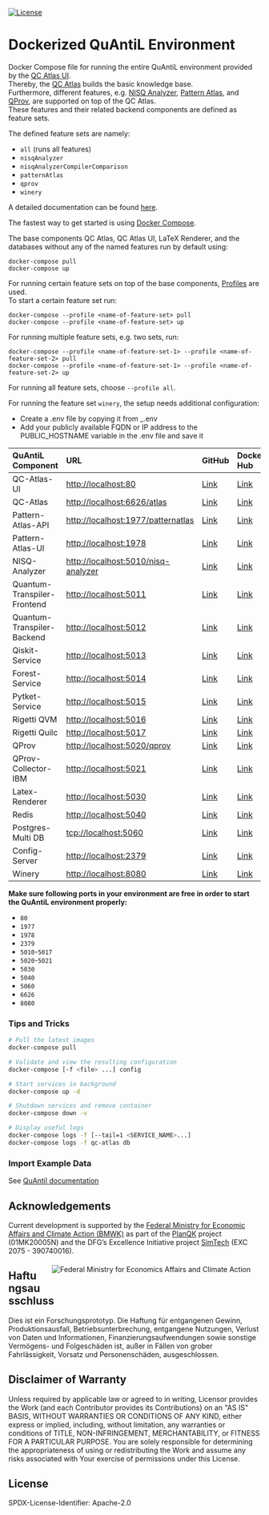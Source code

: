 [![License](https://img.shields.io/badge/License-Apache%202.0-blue.svg)](https://opensource.org/licenses/Apache-2.0)

# Dockerized QuAntiL Environment

Docker Compose file for running the entire QuAntiL environment provided by the [QC Atlas UI](https://github.com/UST-QuAntiL/qc-atlas-ui).  
Thereby, the [QC Atlas](https://github.com/UST-QuAntiL/qc-atlas) builds the basic knowledge base.  
Furthermore, different features, e.g. [NISQ Analyzer](https://github.com/UST-QuAntiL/nisq-analyzer), [Pattern Atlas](https://github.com/PatternAtlas/pattern-atlas-api), and [QProv](https://github.com/UST-QuAntiL/qprov), are supported on top of the QC Atlas.  
These features and their related backend components are defined as feature sets.  

The defined feature sets are namely:  
- `all` (runs all features)
- `nisqAnalyzer`
- `nisqAnalyzerCompilerComparison`
- `patternAtlas`
- `qprov`
- `winery`

A detailed documentation can be found [here](https://quantil.readthedocs.io/en/latest/).  

The fastest way to get started is using [Docker Compose](https://docs.docker.com/compose/).  

The base components QC Atlas, QC Atlas UI, LaTeX Renderer, and the databases without any of the named features run by default using:
  ```shell
  docker-compose pull
  docker-compose up
  ```
For running certain feature sets on top of the base components, [Profiles](https://docs.docker.com/compose/profiles/) are used.  
To start a certain feature set run:
  ```shell
  docker-compose --profile <name-of-feature-set> pull
  docker-compose --profile <name-of-feature-set> up
  ```

For running multiple feature sets, e.g. two sets, run:
  ```shell
  docker-compose --profile <name-of-feature-set-1> --profile <name-of-feature-set-2> pull
  docker-compose --profile <name-of-feature-set-1> --profile <name-of-feature-set-2> up
  ```

For running all feature sets, choose `--profile all`.

For running the feature set `winery`, the setup needs additional configuration:
- Create a .env file by copying it from _.env
- Add your publicly available FQDN or IP address to the PUBLIC_HOSTNAME variable in the .env file and save it


| QuAntiL Component           | URL                                   | GitHub                                                    | Docker Hub                                                             |
|:----------------------------|:--------------------------------------|:----------------------------------------------------------|:-----------------------------------------------------------------------|
| QC-Atlas-UI                 | <http://localhost:80>                 | [Link](https://github.com/UST-QuAntiL/qc-atlas-ui)        | [Link](https://hub.docker.com/r/planqk/qc-atlas-ui)                    |
| QC-Atlas                    | <http://localhost:6626/atlas>         | [Link](https://github.com/UST-QuAntiL/qc-atlas)           | [Link](https://hub.docker.com/r/planqk/atlas)                          |
| Pattern-Atlas-API           | <http://localhost:1977/patternatlas>  | [Link](https://github.com/PatternAtlas/pattern-atlas-api) | [Link](https://hub.docker.com/r/patternatlas/pattern-atlas-api)        |
| Pattern-Atlas-UI            | <http://localhost:1978>               | [Link](https://github.com/PatternAtlas/pattern-atlas-ui)  | [Link](https://hub.docker.com/r/patternatlas/pattern-atlas-ui)         |
| NISQ-Analyzer               | <http://localhost:5010/nisq-analyzer> | [Link](https://github.com/UST-QuAntiL/nisq-analyzer)      | [Link](https://hub.docker.com/r/planqk/nisq-analyzer)                  |
| Quantum-Transpiler-Frontend | <http://localhost:5011>               | [Link](https://github.com/UST-QuAntiL/QuantumTranspiler)  | [Link](https://hub.docker.com/r/planqk/quantum-transpiler-frontend)    |
| Quantum-Transpiler-Backend  | <http://localhost:5012>               | [Link](https://github.com/UST-QuAntiL/QuantumTranspiler)  | [Link](https://hub.docker.com/r/planqk/quantum-transpiler-backend)     |
| Qiskit-Service              | <http://localhost:5013>               | [Link](https://github.com/UST-QuAntiL/qiskit-service)     | [Link](https://hub.docker.com/r/planqk/qiskit-service)                 |
| Forest-Service              | <http://localhost:5014>               | [Link](https://github.com/UST-QuAntiL/forest-service)     | [Link](https://hub.docker.com/r/planqk/forest-service)                 |
| Pytket-Service              | <http://localhost:5015>               | [Link](https://github.com/UST-QuAntiL/pytket-service)     | [Link](https://hub.docker.com/r/planqk/pytket-service)                 |
| Rigetti QVM                 | <http://localhost:5016>               | [Link](https://github.com/rigetti/qvm)                    | [Link](https://hub.docker.com/r/rigetti/qvm)                           |
| Rigetti Quilc               | <http://localhost:5017>               | [Link](https://github.com/rigetti/quilc)                  | [Link](https://hub.docker.com/r/rigetti/quilc)                         |
| QProv                       | <http://localhost:5020/qprov>         | [Link](https://github.com/UST-QuAntiL/qprov)              | [Link](https://hub.docker.com/r/planqk/qprov)                          |
| QProv-Collector-IBM         | <http://localhost:5021>               | [Link](https://github.com/UST-QuAntiL/qprov)              | [Link](https://hub.docker.com/r/planqk/qprov-collector)                |
| Latex-Renderer              | <http://localhost:5030>               | [Link](https://github.com/UST-QuAntiL/latex-renderer)     | [Link](https://hub.docker.com/repository/docker/planqk/latex-renderer) |
| Redis                       | <http://localhost:5040>               | [Link](https://github.com/redis/redis)                    | [Link](https://hub.docker.com/_/redis)                                 |
| Postgres-Multi DB           | <tcp://localhost:5060>                | [Link](https://github.com/lmm-git/docker-postgres-multi)  | [Link](https://hub.docker.com/r/lmmdock/postgres-multi)                |
| Config-Server               | <http://localhost:2379>               | [Link](https://github.com/etcd-io/etcd)                   | [Link](https://quay.io/repository/coreos/etcd)                         |
| Winery                      | <http://localhost:8080>               | [Link](https://github.com/eclipse/winery)                 | [Link](https://hub.docker.com/r/opentosca/winery)                      |

**Make sure following ports in your environment are free in order to start the QuAntiL environment properly:**

* `80`
* `1977`
* `1978`
* `2379`
* `5010`-`5017`
* `5020`-`5021`
* `5030`
* `5040`
* `5060`
* `6626`
* `8080`

### Tips and Tricks

```bash
# Pull the latest images
docker-compose pull

# Validate and view the resulting configuration
docker-compose [-f <file> ...] config

# Start services in background
docker-compose up -d

# Shutdown services and remove container
docker-compose down -v

# Display useful logs
docker-compose logs -f [--tail=1 <SERVICE_NAME>...]
docker-compose logs -f qc-atlas db
```

### Import Example Data

See [QuAntil documentation](https://ust-quantil.github.io/quantil-docs/developer-guide/docker/)

## Acknowledgements

 Current development is supported by the [Federal Ministry for Economic Affairs and Climate Action (BMWK)] as part of the [PlanQK] project (01MK20005N) and the DFG’s Excellence Initiative project [SimTech] (EXC 2075 - 390740016).
 <img src="https://www.bmwi.de/SiteGlobals/BMWI/StyleBundles/Bilder/bmwi_logo_en.svg?__blob=normal" alt="Federal Ministry for Economics Affairs and Climate Action"  style="float: right; width=100px; margin: 20px" >

 ## Haftungsausschluss

 Dies ist ein Forschungsprototyp.
 Die Haftung für entgangenen Gewinn, Produktionsausfall, Betriebsunterbrechung, entgangene Nutzungen, Verlust von Daten und Informationen, Finanzierungsaufwendungen sowie sonstige Vermögens- und Folgeschäden ist, außer in Fällen von grober Fahrlässigkeit, Vorsatz und Personenschäden, ausgeschlossen.

 ## Disclaimer of Warranty

 Unless required by applicable law or agreed to in writing, Licensor provides the Work (and each Contributor provides its Contributions) on an "AS IS" BASIS, WITHOUT WARRANTIES OR CONDITIONS OF ANY KIND, either express or implied, including, without limitation, any warranties or conditions of TITLE, NON-INFRINGEMENT, MERCHANTABILITY, or FITNESS FOR A PARTICULAR PURPOSE.
 You are solely responsible for determining the appropriateness of using or redistributing the Work and assume any risks associated with Your exercise of permissions under this License.

 ## License

 SPDX-License-Identifier: Apache-2.0

   [Federal Ministry for Economic Affairs and Climate Action (BMWK)]: https://www.bmwk.de/EN
   [PlanQK]: https://planqk.de
   [SimTech]: https://www.simtech.uni-stuttgart.de/
